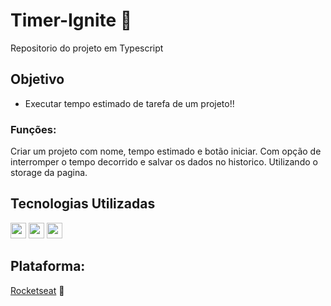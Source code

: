 # Timer-Ignite  🚀
Repositorio do projeto em Typescript 

## Objetivo
* Executar tempo estimado de tarefa de um projeto!!

### Funções:
Criar um projeto com nome, tempo estimado e botão iniciar.
Com opção de interromper o tempo decorrido e salvar os dados no historico.
Utilizando o storage da pagina.

## Tecnologias Utilizadas

<div style="display: inline_block">
    <img align:"center"; height="25" src="https://img.shields.io/badge/React-20232A?style=for-the-badge&logo=react&logoColor=61DAFB"/>
    <img align:"center"; height="25" src="https://img.shields.io/badge/TypeScript-007ACC?style=for-the-badge&logo=typescript&logoColor=white"/>
    <img align:"center"; height="25" src="https://img.shields.io/badge/HTML5-E34F26?style=for-the-badge&logo=html5&logoColor=white"/>
</div>

## Plataforma:
 
[Rocketseat](https://www.rocketseat.com.br/) 🚀
